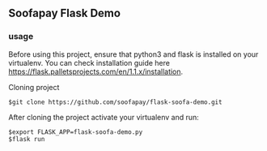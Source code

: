 ## Soofapay Flask Demo
### usage
Before using this project, ensure that python3 and flask  is installed
on your virtualenv. You can check installation guide here https://flask.palletsprojects.com/en/1.1.x/installation.

Cloning project
```
$git clone https://github.com/soofapay/flask-soofa-demo.git
```

After cloning the project activate your virtualenv and run:
```
$export FLASK_APP=flask-soofa-demo.py 
$flask run
```


